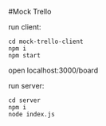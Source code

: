 #Mock Trello

run client:
```
cd mock-trello-client
npm i
npm start
```

open localhost:3000/board

run server:
```
cd server
npm i
node index.js
```